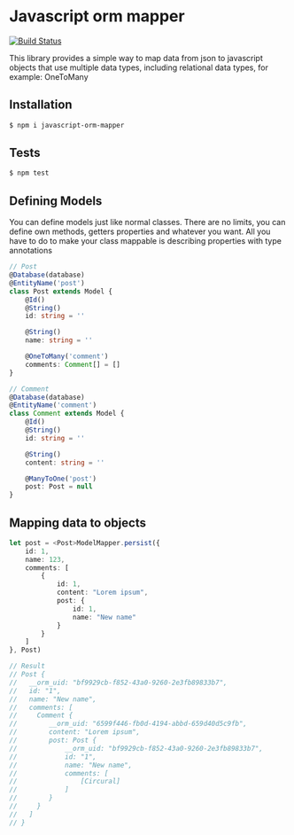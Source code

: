 # Javascript orm mapper
[![Build Status](https://travis-ci.org/karolkrupa/javascript-orm-mapper.svg?branch=master)](https://travis-ci.org/karolkrupa/javascript-orm-mapper)

This library provides a simple way to map data from json to
javascript objects that use multiple data types, including relational data types, for example:
OneToMany

## Installation
```bash
$ npm i javascript-orm-mapper
```

## Tests
```bash
$ npm test
```

## Defining Models

You can define models just like normal classes. There are no limits, you can define own methods, 
getters properties and whatever you want. All you have to do to make your class mappable
is describing properties with type annotations

```typescript
// Post
@Database(database)
@EntityName('post')
class Post extends Model {
    @Id()
    @String()
    id: string = ''

    @String()
    name: string = ''

    @OneToMany('comment')
    comments: Comment[] = []
}

// Comment
@Database(database)
@EntityName('comment')
class Comment extends Model {
    @Id()
    @String()
    id: string = ''

    @String()
    content: string = ''

    @ManyToOne('post')
    post: Post = null
}
```

## Mapping data to objects

```typescript
let post = <Post>ModelMapper.persist({
    id: 1,
    name: 123,
    comments: [
        {
            id: 1,
            content: "Lorem ipsum",
            post: {
                id: 1,
                name: "New name"
            }
        }
    ]
}, Post)

// Result
// Post {
//   __orm_uid: "bf9929cb-f852-43a0-9260-2e3fb89833b7",
//   id: "1",
//   name: "New name",
//   comments: [
//     Comment { 
//        __orm_uid: "6599f446-fb0d-4194-abbd-659d40d5c9fb",
//        content: "Lorem ipsum",
//        post: Post {
//            __orm_uid: "bf9929cb-f852-43a0-9260-2e3fb89833b7",
//            id: "1",
//            name: "New name",
//            comments: [
//                [Circural]  
//            ]
//        }
//     }
//   ]
// }

```
